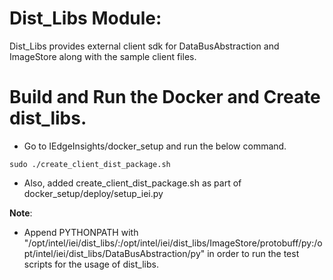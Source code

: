 # Dist_Libs Module:

Dist_Libs provides external client sdk for DataBusAbstraction and ImageStore along with the sample client files.

# Build and Run the Docker and Create dist_libs.

* Go to IEdgeInsights/docker_setup and run the below command.
```
sudo ./create_client_dist_package.sh
```
* Also, added create_client_dist_package.sh as part of docker_setup/deploy/setup_iei.py

 **Note**:
 * Append PYTHONPATH with "/opt/intel/iei/dist_libs/:/opt/intel/iei/dist_libs/ImageStore/protobuff/py:/opt/intel/iei/dist_libs/DataBusAbstraction/py" in order to run the test scripts for the usage of dist_libs.
